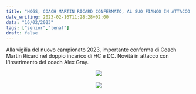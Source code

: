 ```yaml
---
title: "HOGS, COACH MARTIN RICARD CONFERMATO, AL SUO FIANCO IN ATTACCO ALEX GRAY"
date_writing: 2023-02-16T11:28:28+02:00
data: "16/02/2023"
tags: ["senior","lenaf"]
draft: false
---
```


Alla vigilia del nuovo campionato 2023, importante conferma di Coach Martin Ricard nel doppio incarico di HC e DC. Novità in attacco con l'inserimento del coach Alex Gray.

<center>
<img class="articolo" src="../img/2023/coach_ricard.jpg">
</center>
<br />
<center>
<img class="articolo" src="../img/2023/coach_gray.jpg">
</center>
  

  